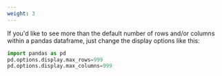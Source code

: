 ```yaml
---
weight: 3
---
```


If you'd like to see more than the default number of rows and/or columns within a pandas dataframe, just change the display options like this:

```Python
import pandas as pd
pd.options.display.max_rows=999
pd.options.display.max_columns=999
```
